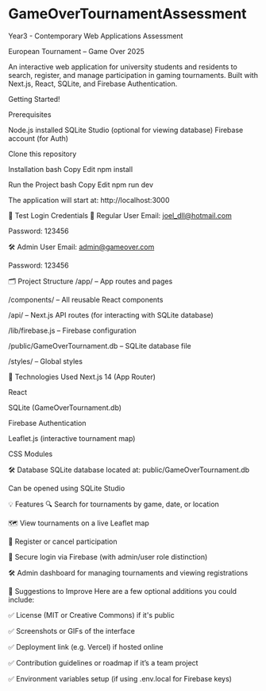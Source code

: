 # GameOverTournamentAssessment
Year3 - Contemporary Web Applications Assessment

European Tournament – Game Over 2025

An interactive web application for university students and residents to search, register, and manage participation in gaming tournaments. Built with Next.js, React, SQLite, and Firebase Authentication.

Getting Started!

Prerequisites

Node.js installed
SQLite Studio (optional for viewing database)
Firebase account (for Auth)

Clone this repository

Installation
bash
Copy
Edit
npm install

Run the Project
bash
Copy
Edit
npm run dev

The application will start at:
http://localhost:3000

🔐 Test Login Credentials
👤 Regular User
Email: joel_dll@hotmail.com

Password: 123456

🛠️ Admin User
Email: admin@gameover.com

Password: 123456

🗂️ Project Structure
/app/ – App routes and pages

/components/ – All reusable React components

/api/ – Next.js API routes (for interacting with SQLite database)

/lib/firebase.js – Firebase configuration

/public/GameOverTournament.db – SQLite database file

/styles/ – Global styles

🧩 Technologies Used
Next.js 14 (App Router)

React

SQLite (GameOverTournament.db)

Firebase Authentication

Leaflet.js (interactive tournament map)

CSS Modules

🛠️ Database
SQLite database located at:
public/GameOverTournament.db

Can be opened using SQLite Studio

💡 Features
🔍 Search for tournaments by game, date, or location

🗺️ View tournaments on a live Leaflet map

📝 Register or cancel participation

🔐 Secure login via Firebase (with admin/user role distinction)

🛠️ Admin dashboard for managing tournaments and viewing registrations

📎 Suggestions to Improve
Here are a few optional additions you could include:

✅ License (MIT or Creative Commons) if it's public

✅ Screenshots or GIFs of the interface

✅ Deployment link (e.g. Vercel) if hosted online

✅ Contribution guidelines or roadmap if it’s a team project

✅ Environment variables setup (if using .env.local for Firebase keys)

